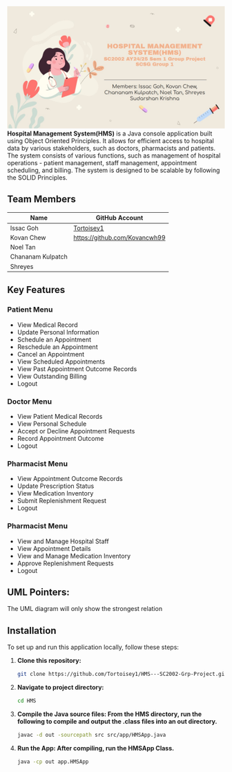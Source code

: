 ![Slide](img/HMSSlide.jpg)
<strong>Hospital Management System(HMS)</strong> is a Java console application built using Object Oriented Principles. It allows for efficient access to hospital data by various stakeholders, such as doctors, pharmacists and patients. The system consists of various functions, such as management of hospital operations - patient management, staff management, appointment scheduling, and billing. The system is designed to be scalable by following the SOLID Principles.


##  Team Members
| Name                    | GitHub Account      |
|-------------------------|---------------------|
| Issac Goh | [Tortoisey1](https://github.com/Tortoisey1) |
| Kovan Chew     | https://github.com/Kovancwh99 |
| Noel Tan   |  |
| Chananam Kulpatch          |  |
| Shreyes           | |

##  Key Features

### Patient Menu
- View Medical Record
- Update Personal Information
- Schedule an Appointment
- Reschedule an Appointment
- Cancel an Appointment
- View Scheduled Appointments
- View Past Appointment Outcome Records
- View Outstanding Billing
- Logout

### Doctor Menu
- View Patient Medical Records
- View Personal Schedule
- Accept or Decline Appointment Requests
- Record Appointment Outcome
- Logout

### Pharmacist Menu
- View Appointment Outcome Records
- Update Prescription Status
- View Medication Inventory
- Submit Replenishment Request
- Logout

### Pharmacist Menu
- View and Manage Hospital Staff
- View Appointment Details
- View and Manage Medication Inventory
- Approve Replenishment Requests
- Logout

##  UML Pointers: 
The UML diagram will only show the strongest relation

## Installation

To set up and run this application locally, follow these steps:

1. **Clone this repository:**

   ```bash
   git clone https://github.com/Tortoisey1/HMS---SC2002-Grp-Project.git
   
2. **Navigate to project directory:**

   ```bash
   cd HMS

3. **Compile the Java source files: From the HMS directory, run the following to compile and output the .class files into an out directory.**

   ```bash
   javac -d out -sourcepath src src/app/HMSApp.java
   
4. **Run the App: After compiling, run the HMSApp Class.**

   ```bash
   java -cp out app.HMSApp
